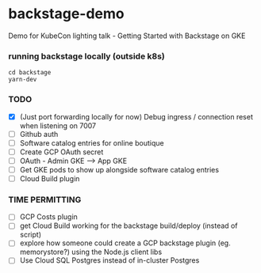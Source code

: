 # backstage-demo
Demo for KubeCon lighting talk - Getting Started with Backstage on GKE 

### running backstage locally (outside k8s)

```
cd backstage
yarn-dev
```

### TODO
- [x] (Just port forwarding locally for now) Debug ingress / connection reset when listening on 7007
- [ ] Github auth 
- [ ] Software catalog entries for online boutique 
- [ ] Create GCP OAuth secret
- [ ] OAuth - Admin GKE --> App GKE 
- [ ] Get GKE pods to show up alongside software catalog entries 
- [ ] Cloud Build plugin

### TIME PERMITTING 
- [ ] GCP Costs plugin
- [ ] get Cloud Build working for the backstage build/deploy (instead of script)
- [ ] explore how someone could create a GCP backstage plugin (eg. memorystore?) using the Node.js client libs 
- [ ] Use Cloud SQL Postgres instead of in-cluster Postgres 
